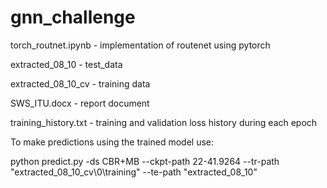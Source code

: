 # gnn_challenge

torch_routnet.ipynb - implementation of routenet using pytorch

extracted_08_10 -  test_data


extracted_08_10_cv  - training data

SWS_ITU.docx - report document


training_history.txt - training and validation loss history during each epoch

To make predictions using the trained model use: 


python predict.py -ds CBR+MB --ckpt-path 22-41.9264 --tr-path "extracted_08_10_cv\0\training" --te-path "extracted_08_10"



